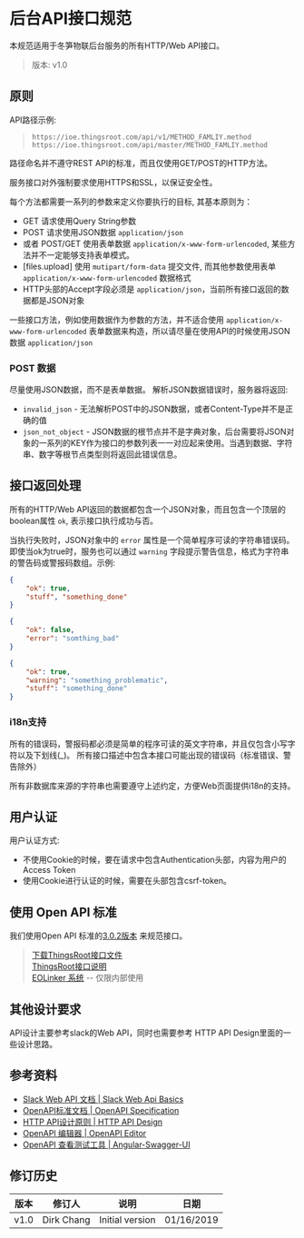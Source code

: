 
# 后台API接口规范

本规范适用于冬笋物联后台服务的所有HTTP/Web API接口。

> 版本: v1.0

## 原则

API路径示例:

>
> ```https://ioe.thingsroot.com/api/v1/METHOD_FAMLIY.method```
> ```https://ioe.thingsroot.com/api/master/METHOD_FAMLIY.method```

路径命名并不遵守REST API的标准，而且仅使用GET/POST的HTTP方法。

服务接口对外强制要求使用HTTPS和SSL，以保证安全性。

每个方法都需要一系列的参数来定义你要执行的目标, 其基本原则为：

* GET 请求使用Query String参数
* POST 请求使用JSON数据 ```application/json```
* 或者 POST/GET 使用表单数据 ```application/x-www-form-urlencoded```, 某些方法并不一定能够支持表单模式。
* [files.upload] 使用 ```mutipart/form-data``` 提交文件, 而其他参数使用表单 ```application/x-www-form-urlencoded``` 数据格式
* HTTP头部的Accept字段必须是 ```application/json```，当前所有接口返回的数据都是JSON对象

一些接口方法，例如使用数据作为参数的方法，并不适合使用 ```application/x-www-form-urlencoded``` 表单数据来构造，所以请尽量在使用API的时候使用JSON数据 ```application/json```

### POST 数据

尽量使用JSON数据，而不是表单数据。 解析JSON数据错误时，服务器将返回:

* ```invalid_json``` - 无法解析POST中的JSON数据，或者Content-Type并不是正确的值
* ```json_not_object``` - JSON数据的根节点并不是字典对象，后台需要将JSON对象的一系列的KEY作为接口的参数列表一一对应起来使用。当遇到数据、字符串、数字等根节点类型则将返回此错误信息。

## 接口返回处理

所有的HTTP/Web API返回的数据都包含一个JSON对象，而且包含一个顶层的boolean属性 ```ok```, 表示接口执行成功与否。

当执行失败时，JSON对象中的 ```error``` 属性是一个简单程序可读的字符串错误码。 即使当ok为true时，服务也可以通过 ```warning``` 字段提示警告信息，格式为字符串的警告码或警报码数组。示例:

```json
{
    "ok": true,
    "stuff", "something_done"
}
```

```json
{
    "ok": false,
    "error": "somthing_bad"
}
```

```json
{
    "ok": true,
    "warning": "something_problematic",
    "stuff": "something_done"
}
```

### i18n支持

所有的错误码，警报码都必须是简单的程序可读的英文字符串，并且仅包含小写字符以及下划线(_)。 所有接口描述中包含本接口可能出现的错误码（标准错误、警告除外）

所有非数据库来源的字符串也需要遵守上述约定，方便Web页面提供i18n的支持。

## 用户认证

用户认证方式:

* 不使用Cookie的时候，要在请求中包含Authentication头部，内容为用户的Access Token
* 使用Cookie进行认证的时候，需要在头部包含csrf-token。

## 使用 Open API 标准

我们使用Open API 标准的[3.0.2版本](https://github.com/OAI/OpenAPI-Specification/blob/master/versions/3.0.2.md) 来规范接口。

> [下载ThingsRoot接口文件](thingsroot_openapi.json)  
> [ThingsRoot接口说明](thingsroot_openapi.md)  
> [EOLinker 系统](https://api.thinsroot.com) -- 仅限内部使用

## 其他设计要求

API设计主要参考slack的Web API，同时也需要参考 HTTP API Design里面的一些设计思路。

## 参考资料

* [Slack Web API 文档 | Slack Web Api Basics](https://api.slack.com/web#basics)
* [OpenAPI标准文档 | OpenAPI Specification](https://github.com/OAI/OpenAPI-Specification)
* [HTTP API设计原则 | HTTP API Design](https://github.com/interagent/http-api-design)
* [OpenAPI 编辑器 | OpenAPI Editor](https://github.com/thingsroot/openapi-gui)
* [OpenAPI 查看测试工具 | Angular-Swagger-UI](https://github.com/thingsroot/angular-swagger-ui)

## 修订历史

| 版本 | 修订人 | 说明 | 日期 |
| -- | -- | -- | -- |
| v1.0 | Dirk Chang | Initial version | 01/16/2019 |